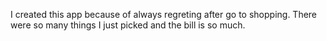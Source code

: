 I created this app because of always regreting after go to shopping. There were so many things I just picked and the bill is so much.